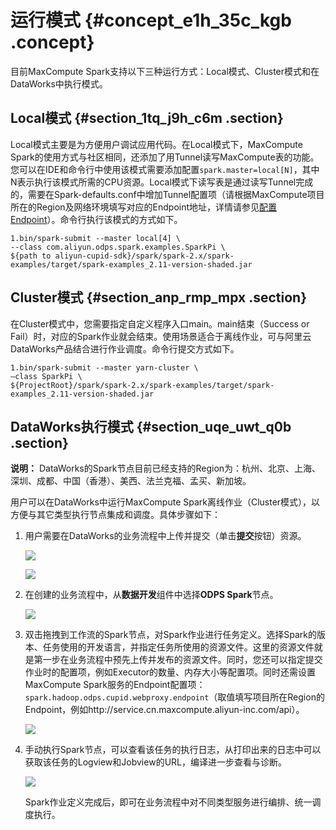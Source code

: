 # 运行模式 {#concept_e1h_35c_kgb .concept}

目前MaxCompute Spark支持以下三种运行方式：Local模式、Cluster模式和在DataWorks中执行模式。

## Local模式 {#section_1tq_j9h_c6m .section}

Local模式主要是为方便用户调试应用代码。在Local模式下，MaxCompute Spark的使用方式与社区相同，还添加了用Tunnel读写MaxCompute表的功能。您可以在IDE和命令行中使用该模式需要添加配置`spark.master=local[N]`，其中N表示执行该模式所需的CPU资源。Local模式下读写表是通过读写Tunnel完成的，需要在Spark-defaults.conf中增加Tunnel配置项（请根据MaxCompute项目所在的Region及网络环境填写对应的Endpoint地址，详情请参见[配置Endpoint](../../../../intl.zh-CN/准备工作/配置Endpoint.md#)）。命令行执行该模式的方式如下。

``` {#codeblock_029_y8r_40c .language-php}
1.bin/spark-submit --master local[4] \
--class com.aliyun.odps.spark.examples.SparkPi \
${path to aliyun-cupid-sdk}/spark/spark-2.x/spark-examples/target/spark-examples_2.11-version-shaded.jar
```

## Cluster模式 {#section_anp_rmp_mpx .section}

在Cluster模式中，您需要指定自定义程序入口main。main结束（Success or Fail）时，对应的Spark作业就会结束。使用场景适合于离线作业，可与阿里云DataWorks产品结合进行作业调度。命令行提交方式如下。

``` {#codeblock_ri0_mv6_38o .language-java}
1.bin/spark-submit --master yarn-cluster \
–class SparkPi \
${ProjectRoot}/spark/spark-2.x/spark-examples/target/spark-examples_2.11-version-shaded.jar
```

## DataWorks执行模式 {#section_uqe_uwt_q0b .section}

**说明：** DataWorks的Spark节点目前已经支持的Region为：杭州、北京、上海、深圳、成都、中国（香港）、美西、法兰克福、孟买、新加坡。

用户可以在DataWorks中运行MaxCompute Spark离线作业（Cluster模式），以方便与其它类型执行节点集成和调度。具体步骤如下：

1.  用户需要在DataWorks的业务流程中上传并提交（单击**提交**按钮）资源。

    ![](http://static-aliyun-doc.oss-cn-hangzhou.aliyuncs.com/assets/img/92656/156593982136706_zh-CN.png)

    ![](http://static-aliyun-doc.oss-cn-hangzhou.aliyuncs.com/assets/img/92656/156593982136708_zh-CN.png)

2.  在创建的业务流程中，从**数据开发**组件中选择**ODPS Spark**节点。

    ![](http://static-aliyun-doc.oss-cn-hangzhou.aliyuncs.com/assets/img/92656/156593982236713_zh-CN.png)

3.  双击拖拽到工作流的Spark节点，对Spark作业进行任务定义。选择Spark的版本、任务使用的开发语言，并指定任务所使用的资源文件。这里的资源文件就是第一步在业务流程中预先上传并发布的资源文件。同时，您还可以指定提交作业时的配置项，例如Executor的数量、内存大小等配置项。同时还需设置MaxCompute Spark服务的Endpoint配置项：`spark.hadoop.odps.cupid.webproxy.endpoint`（取值填写项目所在Region的Endpoint，例如http://service.cn.maxcompute.aliyun-inc.com/api）。

    ![](http://static-aliyun-doc.oss-cn-hangzhou.aliyuncs.com/assets/img/92656/156593982236717_zh-CN.png)

4.  手动执行Spark节点，可以查看该任务的执行日志，从打印出来的日志中可以获取该任务的Logview和Jobview的URL，编译进一步查看与诊断。

    ![](http://static-aliyun-doc.oss-cn-hangzhou.aliyuncs.com/assets/img/92656/156593982236724_zh-CN.png)

    Spark作业定义完成后，即可在业务流程中对不同类型服务进行编排、统一调度执行。


